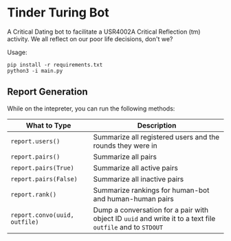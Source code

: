 # Tinder Turing Bot

A Critical Dating bot to facilitate a USR4002A Critical Reflection (tm) activity. We all reflect on our poor life decisions, don't we?

Usage:

```
pip install -r requirements.txt
python3 -i main.py
```

## Report Generation
While on the intepreter, you can run the following methods:

| What to Type | Description |
|--------------|-------------|
| `report.users()` | Summarize all registered users and the rounds they were in |
| `report.pairs()` | Summarize all pairs |
| `report.pairs(True)` | Summarize all active pairs |
| `report.pairs(False)` | Summarize all inactive pairs |
| `report.rank()` | Summarize rankings for human-bot and human-human pairs |
| `report.convo(uuid, outfile)` | Dump a conversation for a pair with object ID `uuid` and write it to a text file `outfile` and to `STDOUT` |
